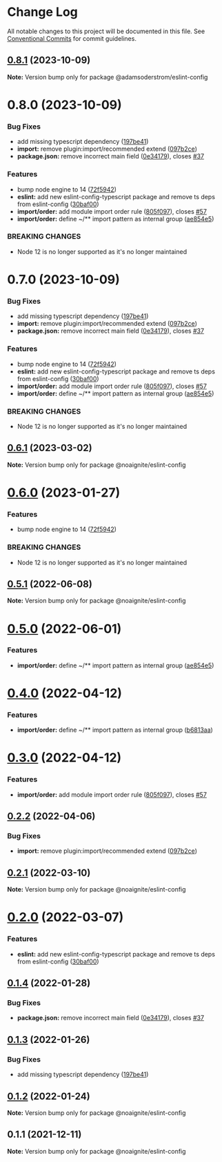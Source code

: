 # Change Log

All notable changes to this project will be documented in this file.
See [Conventional Commits](https://conventionalcommits.org) for commit guidelines.

## [0.8.1](https://github.com/adamsoderstrom/accelerator/compare/@adamsoderstrom/eslint-config@0.8.0...@adamsoderstrom/eslint-config@0.8.1) (2023-10-09)

**Note:** Version bump only for package @adamsoderstrom/eslint-config





# 0.8.0 (2023-10-09)


### Bug Fixes

* add missing typescript dependency ([197be41](https://github.com/adamsoderstrom/accelerator/commit/197be413a5c57d1e77ce7671cc478ef02351d2ec))
* **import:** remove plugin:import/recommended extend ([097b2ce](https://github.com/adamsoderstrom/accelerator/commit/097b2cebb504c2c05a3b678d54b4ecea9938273a))
* **package.json:** remove incorrect main field ([0e34179](https://github.com/adamsoderstrom/accelerator/commit/0e341792d3e75c2231bd5d41b14c9511d8010a30)), closes [#37](https://github.com/adamsoderstrom/accelerator/issues/37)


### Features

* bump node engine to 14 ([72f5942](https://github.com/adamsoderstrom/accelerator/commit/72f594247b275a60b45890efc06d43c1241c6b24))
* **eslint:** add new eslint-config-typescript package and remove ts deps from eslint-config ([30baf00](https://github.com/adamsoderstrom/accelerator/commit/30baf002a0b9fdb8a5f6cb4b6abf2d578aeab991))
* **import/order:** add module import order rule ([805f097](https://github.com/adamsoderstrom/accelerator/commit/805f09732beca77b5a006225dea15f7621b64ce3)), closes [#57](https://github.com/adamsoderstrom/accelerator/issues/57)
* **import/order:** define ~/** import pattern as internal group ([ae854e5](https://github.com/adamsoderstrom/accelerator/commit/ae854e5df3b7b9c52df8bd6244665dc1c4e40904))


### BREAKING CHANGES

* Node 12 is no longer supported as it's no longer maintained





# 0.7.0 (2023-10-09)


### Bug Fixes

* add missing typescript dependency ([197be41](https://github.com/adamsoderstrom/accelerator/commit/197be413a5c57d1e77ce7671cc478ef02351d2ec))
* **import:** remove plugin:import/recommended extend ([097b2ce](https://github.com/adamsoderstrom/accelerator/commit/097b2cebb504c2c05a3b678d54b4ecea9938273a))
* **package.json:** remove incorrect main field ([0e34179](https://github.com/adamsoderstrom/accelerator/commit/0e341792d3e75c2231bd5d41b14c9511d8010a30)), closes [#37](https://github.com/adamsoderstrom/accelerator/issues/37)


### Features

* bump node engine to 14 ([72f5942](https://github.com/adamsoderstrom/accelerator/commit/72f594247b275a60b45890efc06d43c1241c6b24))
* **eslint:** add new eslint-config-typescript package and remove ts deps from eslint-config ([30baf00](https://github.com/adamsoderstrom/accelerator/commit/30baf002a0b9fdb8a5f6cb4b6abf2d578aeab991))
* **import/order:** add module import order rule ([805f097](https://github.com/adamsoderstrom/accelerator/commit/805f09732beca77b5a006225dea15f7621b64ce3)), closes [#57](https://github.com/adamsoderstrom/accelerator/issues/57)
* **import/order:** define ~/** import pattern as internal group ([ae854e5](https://github.com/adamsoderstrom/accelerator/commit/ae854e5df3b7b9c52df8bd6244665dc1c4e40904))


### BREAKING CHANGES

* Node 12 is no longer supported as it's no longer maintained





## [0.6.1](https://github.com/noaignite/accelerator/compare/@noaignite/eslint-config@0.6.0...@noaignite/eslint-config@0.6.1) (2023-03-02)

**Note:** Version bump only for package @noaignite/eslint-config





# [0.6.0](https://github.com/noaignite/accelerator/compare/@noaignite/eslint-config@0.5.1...@noaignite/eslint-config@0.6.0) (2023-01-27)


### Features

* bump node engine to 14 ([72f5942](https://github.com/noaignite/accelerator/commit/72f594247b275a60b45890efc06d43c1241c6b24))


### BREAKING CHANGES

* Node 12 is no longer supported as it's no longer maintained





## [0.5.1](https://github.com/noaignite/accelerator/compare/@noaignite/eslint-config@0.5.0...@noaignite/eslint-config@0.5.1) (2022-06-08)

**Note:** Version bump only for package @noaignite/eslint-config





# [0.5.0](https://github.com/noaignite/accelerator/compare/@noaignite/eslint-config@0.3.0...@noaignite/eslint-config@0.5.0) (2022-06-01)


### Features

* **import/order:** define ~/** import pattern as internal group ([ae854e5](https://github.com/noaignite/accelerator/commit/ae854e5df3b7b9c52df8bd6244665dc1c4e40904))





# [0.4.0](https://github.com/noaignite/accelerator/compare/@noaignite/eslint-config@0.3.0...@noaignite/eslint-config@0.4.0) (2022-04-12)


### Features

* **import/order:** define ~/** import pattern as internal group ([b6813aa](https://github.com/noaignite/accelerator/commit/b6813aa48b3f8c35f8ae3bd6946f15b2ce7af546))





# [0.3.0](https://github.com/noaignite/accelerator/compare/@noaignite/eslint-config@0.2.2...@noaignite/eslint-config@0.3.0) (2022-04-12)


### Features

* **import/order:** add module import order rule ([805f097](https://github.com/noaignite/accelerator/commit/805f09732beca77b5a006225dea15f7621b64ce3)), closes [#57](https://github.com/noaignite/accelerator/issues/57)





## [0.2.2](https://github.com/noaignite/accelerator/compare/@noaignite/eslint-config@0.2.1...@noaignite/eslint-config@0.2.2) (2022-04-06)


### Bug Fixes

* **import:** remove plugin:import/recommended extend ([097b2ce](https://github.com/noaignite/accelerator/commit/097b2cebb504c2c05a3b678d54b4ecea9938273a))





## [0.2.1](https://github.com/noaignite/accelerator/compare/@noaignite/eslint-config@0.2.0...@noaignite/eslint-config@0.2.1) (2022-03-10)

**Note:** Version bump only for package @noaignite/eslint-config





# [0.2.0](https://github.com/noaignite/accelerator/compare/@noaignite/eslint-config@0.1.4...@noaignite/eslint-config@0.2.0) (2022-03-07)


### Features

* **eslint:** add new eslint-config-typescript package and remove ts deps from eslint-config ([30baf00](https://github.com/noaignite/accelerator/commit/30baf002a0b9fdb8a5f6cb4b6abf2d578aeab991))





## [0.1.4](https://github.com/noaignite/accelerator/compare/@noaignite/eslint-config@0.1.3...@noaignite/eslint-config@0.1.4) (2022-01-28)


### Bug Fixes

* **package.json:** remove incorrect main field ([0e34179](https://github.com/noaignite/accelerator/commit/0e341792d3e75c2231bd5d41b14c9511d8010a30)), closes [#37](https://github.com/noaignite/accelerator/issues/37)





## [0.1.3](https://github.com/noaignite/accelerator/compare/@noaignite/eslint-config@0.1.2...@noaignite/eslint-config@0.1.3) (2022-01-26)


### Bug Fixes

* add missing typescript dependency ([197be41](https://github.com/noaignite/accelerator/commit/197be413a5c57d1e77ce7671cc478ef02351d2ec))





## [0.1.2](https://github.com/noaignite/accelerator/compare/@noaignite/eslint-config@0.1.1...@noaignite/eslint-config@0.1.2) (2022-01-24)

**Note:** Version bump only for package @noaignite/eslint-config





## 0.1.1 (2021-12-11)

**Note:** Version bump only for package @noaignite/eslint-config
